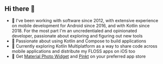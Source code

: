 ## Hi there 👋

- 🤖 I've been working with software since 2012, with extensive experience on mobile development for Android since 2016, and with Kotlin since 2018. For the most part I'm an uncredentialed and opinionated developer, passionate about exploring and figuring out new tools
- 🖤 Passionate about using Kotlin and Compose to build applications
- 🔭 Currently exploring Kotlin Multiplatform as a way to share code across mobile applications and distribute my FLOSS apps on iOS too
- 🚀 Get [Material Photo Widget](https://github.com/fibelatti/photo-widget) and [Pinkt](https://github.com/fibelatti/pinboard-kotlin) on your preferred app store
